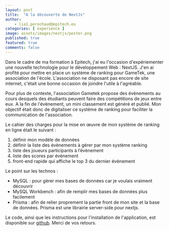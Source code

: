 ```yaml
---
layout: post
title:  "A la découverte de NextJs"
author:
    - lia1.perochaud@epitech.eu
categories: [ experience ]
image: assets/images/nextjs/poster.png
published: true
featured: true
comments: false
---
```


Dans le cadre de ma formation à Epitech, j'ai eu l'occasion d'expériementer une nouvelle technologie pour le développement Web : NextJS. J'en ai profité pour mettre en place un système de ranking pour GameTek, une association de l'école. L'association ne disposant pas encore de site internet, c'était une bonne occasion de joindre l'utile à l'agréable.

Pour plus de contexte, l'association Gametek propose des évènements au cours desquels des étudiants peuvent faire des compétitions de jeux entre eux. A la fin de l'évènement, un mini classement est généré et publié. Mon objectif était donc de digitaliser ce système de ranking pour faciliter la communication de l'association.

Le cahier des charges pour la mise en &oelig;uvre de mon système de ranking en ligne était le suivant :
1. définir mon modèle de données
2. définir la liste des évènements à gérer par mon système ranking
3. liste des joueurs participants à l’évènement
4. liste des scores par évènement
5. front-end rapide qui affiche le top 3 du dernier événement

Le point sur les technos :
- MySQL : pour gérer mes bases de données car je voulais vraiment découvrir
- MySQL Workbench : afin de remplir mes bases de données plus facilement
- Prisma : afin de relier proprement la partie front de mon site et la base de données. Prisma est une librairie server-side pour nextjs.

Le code, ainsi que les instructions pour l'installation de l'application, est disponible sur [github][1]. Merci de vos retours.

[1]: https://github.com/Epitech-Lyon/Discover_mysql
